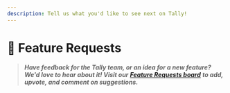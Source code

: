 ```yaml
---
description: Tell us what you'd like to see next on Tally!
---
```


# 🌟 Feature Requests

> _**Have feedback for the Tally team, or an idea for a new feature? We'd love to hear about it! Visit our**_ [_**Feature Requests board**_](https://feedback.tally.xyz/) _**to add, upvote, and comment on suggestions.**_
